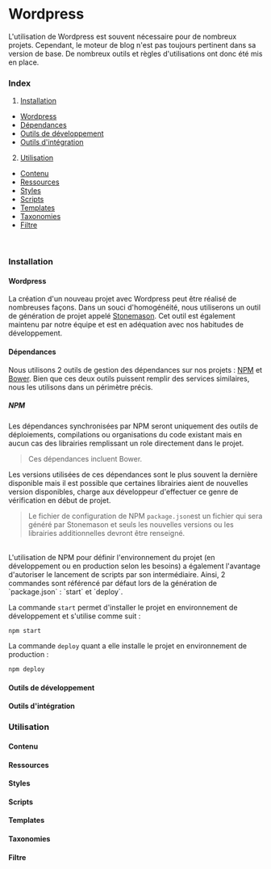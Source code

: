 # Wordpress

L'utilisation de Wordpress est souvent nécessaire pour de nombreux projets. Cependant, le moteur de blog n'est pas toujours pertinent dans sa version de base. De nombreux outils et règles d'utilisations ont donc été mis en place.

### Index

 1. [Installation](#installation)
  - [Wordpress](#wordpress)
  - [Dépendances](#dépendances)
  - [Outils de développement](#outils-de-développement)
  - [Outils d'intégration](#outils-dintégration)
 2. [Utilisation](#utilisation)
  - [Contenu](#contenu)
  - [Ressources](#ressources)
  - [Styles](#styles)
  - [Scripts](#scripts)
  - [Templates](#templates)
  - [Taxonomies](#taxonomies)
  - [Filtre](#filtre)

<br>

### Installation

#### Wordpress

La création d'un nouveau projet avec Wordpress peut être réalisé de nombreuses façons. Dans un souci d'homogénéité, nous utiliserons un outil de génération de projet appelé [Stonemason](https://github.com/Stuff90/stonemason). Cet outil est également maintenu par notre équipe et est en adéquation avec nos habitudes de développement.

#### Dépendances

Nous utilisons 2 outils de gestion des dépendances sur nos projets : [NPM](https://www.npmjs.com/) et [Bower](http://bower.io/).
Bien que ces deux outils puissent remplir des services similaires, nous les utilisons dans un périmètre précis. 

##### NPM

Les dépendances synchronisées par NPM seront uniquement des outils de déploiements, compilations ou organisations du code existant mais en aucun cas des librairies remplissant un role directement dans le projet.

> Ces dépendances incluent Bower.

Les versions utilisées de ces dépendances sont le plus souvent la dernière disponible mais il est possible que certaines librairies aient de nouvelles version disponibles, charge aux développeur d'effectuer ce genre de vérification en début de projet.

> Le fichier de configuration de NPM `package.json`est un fichier qui sera généré par Stonemason et seuls les nouvelles versions ou les librairies additionnelles devront être renseigné.

<br>
L'utilisation de NPM pour définir l'environnement du projet (en développement ou en production selon les besoins) a également l'avantage d'autoriser le lancement de scripts par son intermédiaire. Ainsi, 2 commandes sont référencé par défaut lors de la génération de `package.json` : `start` et `deploy`.

La commande `start` permet d'installer le projet en environnement de développement et s'utilise comme suit :
```bash
npm start
```
La commande `deploy` quant a elle installe le projet en environnement de production : 
```bash
npm deploy
```
#### Outils de développement

#### Outils d'intégration

### Utilisation

#### Contenu

#### Ressources

#### Styles

#### Scripts

#### Templates

#### Taxonomies

#### Filtre

